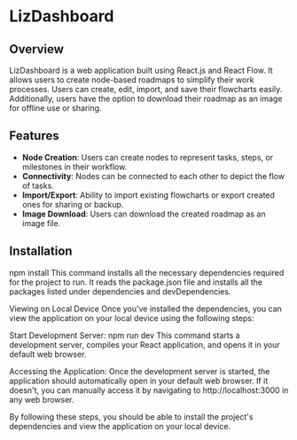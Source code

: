 # LizDashboard

## Overview
LizDashboard  is a web application built using React.js and React Flow. It allows users to create node-based roadmaps to simplify their work processes. Users can create, edit, import, and save their flowcharts easily. Additionally, users have the option to download their roadmap as an image for offline use or sharing.

## Features
- **Node Creation**: Users can create nodes to represent tasks, steps, or milestones in their workflow.
- **Connectivity**: Nodes can be connected to each other to depict the flow of tasks.
- **Import/Export**: Ability to import existing flowcharts or export created ones for sharing or backup.
- **Image Download**: Users can download the created roadmap as an image file.

## Installation

npm install
This command installs all the necessary dependencies required for the project to run. It reads the package.json file and installs all the packages listed under dependencies and devDependencies.

Viewing on Local Device
Once you've installed the dependencies, you can view the application on your local device using the following steps:

Start Development Server:
npm run dev
This command starts a development server, compiles your React application, and opens it in your default web browser.

Accessing the Application:
Once the development server is started, the application should automatically open in your default web browser. If it doesn't, you can manually access it by navigating to http://localhost:3000 in any web browser.

By following these steps, you should be able to install the project's dependencies and view the application on your local device.
